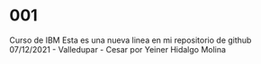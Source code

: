 # 001
Curso de IBM
Esta es una nueva linea en mi repositorio de github 07/12/2021 - Valledupar - Cesar por Yeiner Hidalgo Molina
